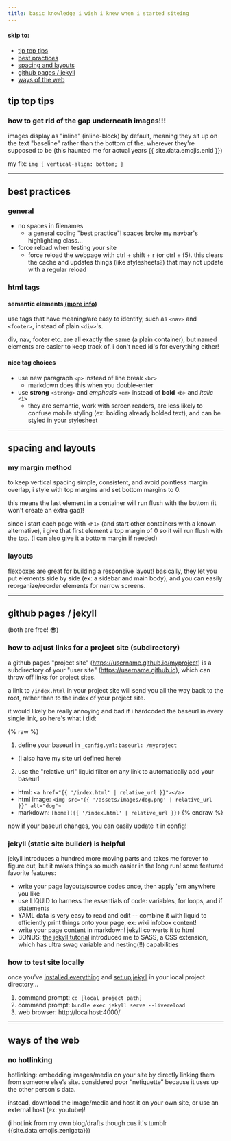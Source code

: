```yaml
---
title: basic knowledge i wish i knew when i started siteing
---
```


<div class="directory"> <!-- manual instance of a directory -->
  <h4>skip to:</h4>
  <ul>
      <li><a href="#tip-top-tips">tip top tips</a></li> <!-- entry label, link to anchor -->
      <li><a href="#best-practices">best practices</a></li>
      <li><a href="#spacing-and-layouts">spacing and layouts</a></li>
      <li><a href="#github-pages--jekyll">github pages / jekyll</a></li>
      <li><a href="#ways-of-the-web">ways of the web</a></li>
  </ul>
</div>

## tip top tips

### how to get rid of the gap underneath images!!!

images display as "inline" (inline-block) by default, meaning they sit up on the text "baseline" rather than the bottom of the. wherever they're supposed to be (this haunted me for actual years {{ site.data.emojis.enid }})

my fix: `img { vertical-align: bottom; }`

---

## best practices

### general

- no spaces in filenames
  - a general coding "best practice"! spaces broke my navbar's highlighting class...
- force reload when testing your site
  - force reload the webpage with ctrl + shift + r (or ctrl + f5). this clears the cache and updates things (like stylesheets?) that may not update with a regular reload

### html tags

#### semantic elements [(more info)](https://www.w3schools.com/html/html5_semantic_elements.asp)

use tags that have meaning/are easy to identify, such as `<nav>` and `<footer>`, instead of plain `<div>`'s.

div, nav, footer etc. are all exactly the same (a plain container), but named elements are easier to keep track of. i don't need id's for everything either!

#### nice tag choices

- use new paragraph `<p>` instead of line break `<br>`
  - markdown does this when you double-enter
- use <strong>strong</strong> `<strong>` and <em>emphasis</em> `<em>` instead of <b>bold</b> `<b>` and <i>italic</i> `<i>`
  - they are semantic, work with screen readers, are less likely to confuse mobile styling (ex: bolding already bolded text), and can be styled in your stylesheet

---

## spacing and layouts

### my margin method

to keep vertical spacing simple, consistent, and avoid pointless margin overlap, i style with top margins and set bottom margins to 0.

this means the last element in a container will run flush with the bottom (it won't create an extra gap)!

since i start each page with `<h1>` (and start other containers with a known alternative), i give that first element a top margin of 0 so it will run flush with the top. (i can also give it a bottom margin if needed)

### layouts

flexboxes are great for building a responsive layout! basically, they let you put elements side by side (ex: a sidebar and main body), and you can easily reorganize/reorder elements for narrow screens.

---

## github pages / jekyll

(both are free! 😎)

### how to adjust links for a project site (subdirectory)

a github pages "project site" (https://username.github.io/myproject) is a subdirectory of your "user site" (https://username.github.io), which can throw off links for project sites.

a link to `/index.html` in your project site will send you all the way back to the root, rather than to the index of your project site.

it would likely be really annoying and bad if i hardcoded the baseurl in every single link, so here's what i did:

{% raw %}
1. define your baseurl in `_config.yml`: `baseurl: /myproject`
  - (i also have my site url defined here)
2. use the "relative_url" liquid filter on any link to automatically add your baseurl
  - html: `<a href="{{ '/index.html' | relative_url }}"></a>`
  - html image: `<img src="{{ '/assets/images/dog.png' | relative_url }}" alt="dog">`
  - markdown: `[home]({{ '/index.html' | relative_url }})`
{% endraw %}

now if your baseurl changes, you can easily update it in config!

### jekyll (static site builder) is helpful

jekyll introduces a hundred more moving parts and takes me forever to figure out, but it makes things so much easier in the long run! some featured favorite features:

- write your page layouts/source codes once, then apply 'em anywhere you like
- use LIQUID to harness the essentials of code: variables, for loops, and if statements
- YAML data is very easy to read and edit -- combine it with liquid to efficiently print things onto your page, ex: wiki infobox content!
- write your page content in markdown! jekyll converts it to html
- BONUS: [the jekyll tutorial](https://jekyllrb.com/docs/step-by-step/07-assets/) introduced me to SASS, a CSS extension, which has ultra swag variable and nesting(!!) capabilities

### how to test site locally

once you've [installed everything](https://jekyllrb.com/docs/installation/) and [set up jekyll](https://jekyllrb.com/docs/step-by-step/01-setup/) in your local project directory...

1. command prompt: `cd [local project path]`
2. command prompt: `bundle exec jekyll serve --livereload`
3. web browser: http://localhost:4000/

---

## ways of the web

### no hotlinking

hotlinking: embedding images/media on your site by directly linking them from someone else’s site. considered poor “netiquette” because it uses up the other person's data.

instead, download the image/media and host it on your own site, or use an external host (ex: youtube)!

(i hotlink from my own blog/drafts though cus it's tumblr {{site.data.emojis.zenigata}})
